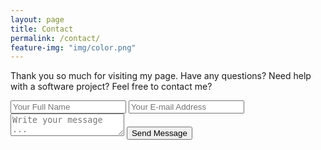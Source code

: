 ```yaml
---
layout: page
title: Contact
permalink: /contact/
feature-img: "img/color.png"
---
```


Thank you so much for visiting my page. Have any questions? Need help with a software project? Feel free to contact me?

<form action="https://getsimpleform.com/messages?form_api_token=b6a91a53ffa8952c76eac45c1dfabf10" method="post">
  <!-- the redirect_to is optional, the form will redirect to the referrer on submission -->
  <input type='hidden' name='redirect_to' value='http://geekiam.github.io/thank-you' />
  <input type='text' name='name' placeholder='Your Full Name' />
  <input type='email' name='email' placeholder='Your E-mail Address' />
  <textarea name='message' placeholder='Write your message ...'></textarea>
  <input type='submit' value='Send Message' />
</form>